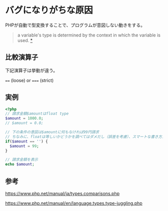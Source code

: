 # バグになりがちな原因
PHPが自動で型変換することで、プログラムが意図しない動きをする。

> a variable's type is determined by the context in which the variable is used. 
[*][type-juggling.php]

## 比較演算子
下記演算子は挙動が違う。

`==`  (loose) or `===` (strict)

## 実例
```php
<?php
// 請求金額$amountはfloat type
$amount = 1000.0;
// $amount = 0.0;

// 下の条件の意図は$amountに何もなければ99円請求
// ちなみに、floatは等しいかどうかを調べてはダメだし（誤差を考慮）、スマートな書き方だとしてもコードから意図が伝わりずらい（＝可読性が低下）
if($amount == '') {
  $amount = 99;
}

// 請求金額を表示
echo $amount;
```

## 参考
https://www.php.net/manual/ja/types.comparisons.php

https://www.php.net/manual/en/language.types.type-juggling.php

[type-juggling.php]: https://www.php.net/manual/en/language.types.type-juggling.php
